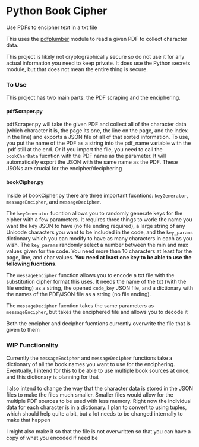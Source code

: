 # Python Book Cipher 

Use PDFs to encipher text in a txt file

This uses the [pdfplumber](https://github.com/jsvine/pdfplumber) module to read a given PDF to collect character data.

This project is likely not cryptographically secure so do not use it for any actual information you need to keep private. It does use the Python secrets module, but that does not mean the entire thing is secure.


### To Use

This project has two main parts: the PDF scraping and the enciphering.

#### pdfScraper.py
pdfScraper.py will take the given PDF and collect all of the character data (which character it is, the page its one, the line on the page, and the index in the line) and exports a JSON file of all of that sorted information. To use, you put the name of the PDF as a string into the pdf_name variable with the .pdf still at the end. Or if you import the file, you need to call the `bookCharData` fucntion with the PDF name as the parameter. It will automatically export the JSON with the same name as the PDF. These JSONs are crucial for the encipher/deciphering

#### bookCipher.py
Inside of bookCipher.py there are three important fucntions: `keyGenerator`, `messageEncipher`, and `messageDecipher`.

The `keyGenerator` fucntion allows you to randomly generate keys for the cipher with a few parameters. It requires three things to work: the name you want the key JSON to have (no file ending required), a large string of any Unicode characters you want to be included in the code, and the `key_params` dictionary which you can modify to have as many characters in each as you wish. The `key_params` randomly select a number between the min and max values given for the code. You need more than 10 characters at least for the page, line, and char values. **You need at least one key to be able to use the following fucntions.**

The `messageEncipher` function allows you to encode a txt file with the substitution cipher format this uses. It needs the name of the txt (with the file ending) as a string, the opened `code_key` JSON file, and a dictionary with the names of the PDF/JSON file as a string (no file ending). 

The `messageDecipher` fucntion takes the same parameters as `messageEncipher`, but takes the enciphered file and allows you to decode it

Both the encipher and decipher fucntions currently overwrite the file that is given to them

### WIP Functionality

Currently the `messageEncipher` and `messageDecipher` functions take a dictionary of all the book names you want to use for the enciphering. Eventually, I intend for this to be able to use multiple book sources at once, and this dictionary is planning for that

I also intend to change the way that the character data is stored in the JSON files to make the files much smaller. Smaller files would allow for the multiple PDF sources to be used with less memory. Right now the individual data for each character is in a dictionary. I plan to convert to using tuples, which should help quite a bit, but a lot needs to be changed internally to make that happen

I might also make it so that the file is not overwritten so that you can have a copy of what you encoded if need be
